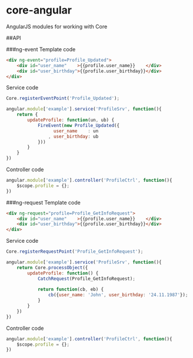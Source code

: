 core-angular
============

AngularJS modules for working with Core

##API

###ng-event
Template code

```html
<div ng-event="profile=Profile_Updated">
    <div id="user_name"    >{{profile.user_name}}    </div>
    <div id="user_birthday">{{profile.user_birthday}}</div>
</div>
```

Service code

```javascript
Core.registerEventPoint('Profile_Updated');

angular.module['example'].service('ProfileSrv', function(){
    return {
        updateProfile: function(un, ub) {
            FireEvent(new Profile_Updated({
                  user_name    : un
                , user_birthday: ub
            }))
        }    
    }    
})
```

Controller code

```javascript
angular.module['example'].controller('ProfileCtrl', function(){
    $scope.profile = {};
})
```


###ng-request
Template code

```html
<div ng-request="profile=Profile_GetInfoRequest">
    <div id="user_name"    >{{profile.user_name}}    </div>
    <div id="user_birthday">{{profile.user_birthday}}</div>
</div>
```

Service code

```javascript
Core.registerRequestPoint('Profile_GetInfoRequest');

angular.module['example'].service('ProfileSrv', function(){
    return Core.processObject({
        updateProfile: function() {
            CatchRequest(Profile_GetInfoRequest);
            
            return function(cb, eb) {
                cb({user_name: 'John', user_birthday: '24.11.1987'});
            }
        }    
    })    
})
```

Controller code

```javascript
angular.module['example'].controller('ProfileCtrl', function(){
    $scope.profile = {};
})
```